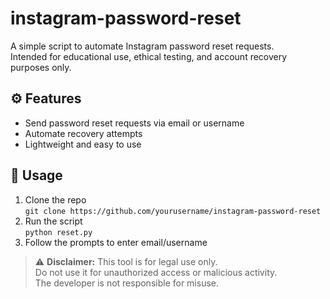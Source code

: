 # instagram-password-reset

A simple script to automate Instagram password reset requests.  
Intended for educational use, ethical testing, and account recovery purposes only.

## ⚙️ Features
- Send password reset requests via email or username
- Automate recovery attempts
- Lightweight and easy to use

## 🚀 Usage
1. Clone the repo  
   `git clone https://github.com/yourusername/instagram-password-reset`
2. Run the script  
   `python reset.py`  
3. Follow the prompts to enter email/username

> ⚠️ **Disclaimer:** This tool is for legal use only.  
> Do not use it for unauthorized access or malicious activity.  
> The developer is not responsible for misuse.
